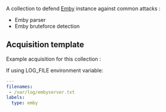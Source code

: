 A collection to defend [Emby](https://emby.media) instance against common attacks :
 - Emby parser
 - Emby bruteforce detection

## Acquisition template

Example acquisition for this collection :

If using LOG_FILE environment variable:
```yaml
---
filenames:
 - /var/log/embyserver.txt
labels:
  type: emby
```